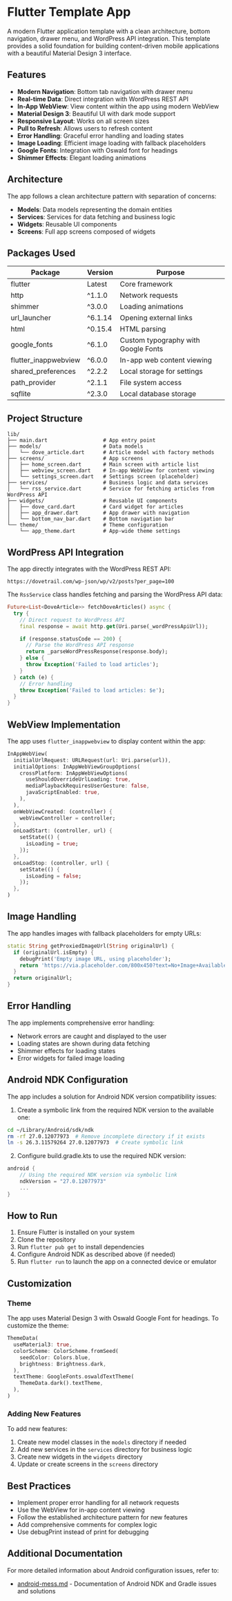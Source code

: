 # Flutter Template App

A modern Flutter application template with a clean architecture, bottom navigation, drawer menu, and WordPress API integration. This template provides a solid foundation for building content-driven mobile applications with a beautiful Material Design 3 interface.

## Features

- **Modern Navigation**: Bottom tab navigation with drawer menu
- **Real-time Data**: Direct integration with WordPress REST API
- **In-App WebView**: View content within the app using modern WebView
- **Material Design 3**: Beautiful UI with dark mode support
- **Responsive Layout**: Works on all screen sizes
- **Pull to Refresh**: Allows users to refresh content
- **Error Handling**: Graceful error handling and loading states
- **Image Loading**: Efficient image loading with fallback placeholders
- **Google Fonts**: Integration with Oswald font for headings
- **Shimmer Effects**: Elegant loading animations

## Architecture

The app follows a clean architecture pattern with separation of concerns:

- **Models**: Data models representing the domain entities
- **Services**: Services for data fetching and business logic
- **Widgets**: Reusable UI components
- **Screens**: Full app screens composed of widgets

## Packages Used

| Package | Version | Purpose |
|---------|---------|---------|
| flutter | Latest | Core framework |
| http | ^1.1.0 | Network requests |
| shimmer | ^3.0.0 | Loading animations |
| url_launcher | ^6.1.14 | Opening external links |
| html | ^0.15.4 | HTML parsing |
| google_fonts | ^6.1.0 | Custom typography with Google Fonts |
| flutter_inappwebview | ^6.0.0 | In-app web content viewing |
| shared_preferences | ^2.2.2 | Local storage for settings |
| path_provider | ^2.1.1 | File system access |
| sqflite | ^2.3.0 | Local database storage |

## Project Structure

```
lib/
├── main.dart                  # App entry point
├── models/                    # Data models
│   └── dove_article.dart      # Article model with factory methods
├── screens/                   # App screens
│   ├── home_screen.dart       # Main screen with article list
│   ├── webview_screen.dart    # In-app WebView for content viewing
│   └── settings_screen.dart   # Settings screen (placeholder)
├── services/                  # Business logic and data services
│   └── rss_service.dart       # Service for fetching articles from WordPress API
├── widgets/                   # Reusable UI components
│   ├── dove_card.dart         # Card widget for articles
│   ├── app_drawer.dart        # App drawer with navigation
│   └── bottom_nav_bar.dart    # Bottom navigation bar
└── theme/                     # Theme configuration
    └── app_theme.dart         # App-wide theme settings
```

## WordPress API Integration

The app directly integrates with the WordPress REST API:

```
https://dovetrail.com/wp-json/wp/v2/posts?per_page=100
```

The `RssService` class handles fetching and parsing the WordPress API data:

```dart
Future<List<DoveArticle>> fetchDoveArticles() async {
  try {
    // Direct request to WordPress API
    final response = await http.get(Uri.parse(_wordPressApiUrl));

    if (response.statusCode == 200) {
      // Parse the WordPress API response
      return _parseWordPressResponse(response.body);
    } else {
      throw Exception('Failed to load articles');
    }
  } catch (e) {
    // Error handling
    throw Exception('Failed to load articles: $e');
  }
}
```

## WebView Implementation

The app uses `flutter_inappwebview` to display content within the app:

```dart
InAppWebView(
  initialUrlRequest: URLRequest(url: Uri.parse(url)),
  initialOptions: InAppWebViewGroupOptions(
    crossPlatform: InAppWebViewOptions(
      useShouldOverrideUrlLoading: true,
      mediaPlaybackRequiresUserGesture: false,
      javaScriptEnabled: true,
    ),
  ),
  onWebViewCreated: (controller) {
    webViewController = controller;
  },
  onLoadStart: (controller, url) {
    setState(() {
      isLoading = true;
    });
  },
  onLoadStop: (controller, url) {
    setState(() {
      isLoading = false;
    });
  },
)
```

## Image Handling

The app handles images with fallback placeholders for empty URLs:

```dart
static String getProxiedImageUrl(String originalUrl) {
  if (originalUrl.isEmpty) {
    debugPrint('Empty image URL, using placeholder');
    return 'https://via.placeholder.com/800x450?text=No+Image+Available';
  }
  return originalUrl;
}
```

## Error Handling

The app implements comprehensive error handling:
- Network errors are caught and displayed to the user
- Loading states are shown during data fetching
- Shimmer effects for loading states
- Error widgets for failed image loading

## Android NDK Configuration

The app includes a solution for Android NDK version compatibility issues:

1. Create a symbolic link from the required NDK version to the available one:
```bash
cd ~/Library/Android/sdk/ndk
rm -rf 27.0.12077973  # Remove incomplete directory if it exists
ln -s 26.3.11579264 27.0.12077973  # Create symbolic link
```

2. Configure build.gradle.kts to use the required NDK version:
```kotlin
android {
    // Using the required NDK version via symbolic link
    ndkVersion = "27.0.12077973"
    ...
}
```

## How to Run

1. Ensure Flutter is installed on your system
2. Clone the repository
3. Run `flutter pub get` to install dependencies
4. Configure Android NDK as described above (if needed)
5. Run `flutter run` to launch the app on a connected device or emulator

## Customization

### Theme

The app uses Material Design 3 with Oswald Google Font for headings. To customize the theme:

```dart
ThemeData(
  useMaterial3: true,
  colorScheme: ColorScheme.fromSeed(
    seedColor: Colors.blue,
    brightness: Brightness.dark,
  ),
  textTheme: GoogleFonts.oswaldTextTheme(
    ThemeData.dark().textTheme,
  ),
)
```

### Adding New Features

To add new features:
1. Create new model classes in the `models` directory if needed
2. Add new services in the `services` directory for business logic
3. Create new widgets in the `widgets` directory
4. Update or create screens in the `screens` directory

## Best Practices

- Implement proper error handling for all network requests
- Use the WebView for in-app content viewing
- Follow the established architecture pattern for new features
- Add comprehensive comments for complex logic
- Use debugPrint instead of print for debugging

## Additional Documentation

For more detailed information about Android configuration issues, refer to:

- [android-mess.md](./android-mess.md) - Documentation of Android NDK and Gradle issues and solutions
